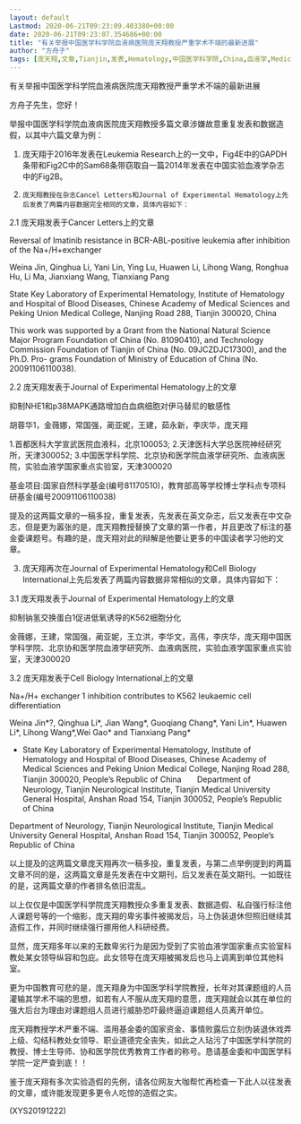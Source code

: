 ```yaml
---
layout: default
Lastmod: 2020-06-21T09:23:09.403380+00:00
date: 2020-06-21T09:23:07.354686+00:00
title: "有关举报中国医学科学院血液病医院庞天翔教授严重学术不端的最新进展"
author: "方舟子"
tags: [庞天翔,文章,Tianjin,发表,Hematology,中国医学科学院,China,血液学,Medical,Experimental,新语丝]
---
```


有关举报中国医学科学院血液病医院庞天翔教授严重学术不端的最新进展

方舟子先生，您好！

举报中国医学科学院血液病医院庞天翔教授多篇文章涉嫌故意重复发表和数据造假，以其中六篇文章为例：

1.    庞天翔于2016年发表在Leukemia Research上的一文中，Fig4E中的GAPDH条带和Fig2C中的Sam68条带窃取自一篇2014年发表在中国实验血液学杂志中的Fig2B。

2.     庞天翔教授在杂志Cancel Letters和Journal of Experimental Hematology上先后发表了两篇内容数据完全相同的文章，具体内容如下：

2.1 庞天翔发表于Cancer Letters上的文章

Reversal of Imatinib resistance in BCR-ABL-positive leukemia after inhibition of the Na+/H+exchanger

Weina Jin, Qinghua Li, Yani Lin, Ying Lu, Huawen Li, Lihong Wang, Ronghua Hu, Li Ma, Jianxiang Wang, Tianxiang Pang

State Key Laboratory of Experimental Hematology, Institute of Hematology and Hospital of Blood Diseases, Chinese Academy of Medical Sciences and Peking Union Medical College, Nanjing Road 288, Tianjin 300020, China

This work was supported by a Grant from the National Natural Science Major Program Foundation of China (No. 81090410), and Technology Commission Foundation of Tianjin of China (No. 09JCZDJC17300), and the Ph.D. Pro- grams Foundation of Ministry of Education of China (No. 20091106110038).

2.2 庞天翔发表于Journal of Experimental Hematology上的文章

抑制NHE1和p38MAPK通路增加白血病细胞对伊马替尼的敏感性

胡蓉华1，金薇娜，常国强，蔺亚妮，王建，茹永新，李庆华，庞天翔

1.首都医科大学宣武医院血液科，北京100053; 2.天津医科大学总医院神经研究所，天津300052; 3.中国医学科学院、北京协和医学院血液学研究所、血液病医院，实验血液学国家重点实验室，天津300020

基金项目:国家自然科学基金(编号81170510)，教育部高等学校博士学科点专项科研基金(编号20091106110038)

提及的这两篇文章的一稿多投，重复发表，先发表在英文杂志，后又发表在中文杂志，但是更为嚣张的是，庞天翔教授替换了文章的第一作者，并且更改了标注的基金委课题号。有趣的是，庞天翔对此的辩解是他要让更多的中国读者学习他的文章。

3.    庞天翔再次在Journal of  Experimental Hematology和Cell Biology International上先后发表了两篇内容数据非常相似的文章，具体内容如下：

3.1 庞天翔发表于Journal of Experimental Hematology上的文章

抑制钠氢交换蛋白1促进低氧诱导的K562细胞分化

金薇娜，王建，常国强，蔺亚妮，王立洪，李华文，高伟，李庆华，庞天翔中国医学科学院、北京协和医学院血液学研究所、血液病医院，实验血液学国家重点实验室，天津300020

3.2    庞天翔发表于Cell Biology International上的文章

Na+/H+ exchanger 1 inhibition contributes to K562 leukaemic cell differentiation

Weina Jin*?, Qinghua Li*, Jian Wang*, Guoqiang Chang*, Yani Lin*, Huawen Li*,     Lihong Wang*,Wei Gao* and Tianxiang Pang*

* State Key Laboratory of Experimental Hematology, Institute of Hematology and Hospital of Blood Diseases, Chinese Academy of Medical Sciences and Peking Union Medical College, Nanjing Road 288, Tianjin 300020, People’s Republic of China　　Department of Neurology, Tianjin Neurological Institute, Tianjin Medical University General Hospital, Anshan Road 154, Tianjin 300052, People’s Republic of China

Department of Neurology, Tianjin Neurological Institute, Tianjin Medical University General Hospital, Anshan Road 154, Tianjin 300052, People’s Republic of China

以上提及的这两篇文章庞天翔再次一稿多投，重复发表，与第二点举例提到的两篇文章不同的是，这两篇文章是先发表在中文期刊，后又发表在英文期刊。一如既往的是，这两篇文章的作者排名依旧混乱。

以上仅仅是中国医学科学院庞天翔教授众多重复发表、数据造假、私自强行标注他人课题号等的一个缩影，庞天翔的卑劣事件被揭发后，马上伪装退休但照旧继续其造假工作，并同时继续强行挪用他人科研经费。

显然，庞天翔多年以来的无数卑劣行为是因为受到了实验血液学国家重点实验室科教处某女领导纵容和包庇。此女领导在庞天翔被揭发后也马上调离到单位其他科室。

更为中国教育可悲的是，庞天翔身为中国医学科学院教授，长年对其课题组的人员灌输其学术不端的思想，如若有人不服从庞天翔的意愿，庞天翔就会以其在单位的强大后台为理由对课题组人员进行威胁恐吓最终逼迫课题组人员离开单位。

庞天翔教授学术严重不端、滥用基金委的国家资金、事情败露后立刻伪装退休戏弄上级、勾结科教处女领导、职业道德完全丧失，如此之人玷污了中国医学科学院的教授、博士生导师、协和医学院优秀教育工作者的称号。恳请基金委和中国医学科学院一定严查到底！！

鉴于庞天翔有多次实验造假的先例，请各位网友大咖帮忙再检查一下此人以往发表的文章，或许能发现更多更令人吃惊的造假之实。

(XYS20191222)

